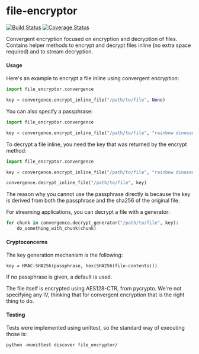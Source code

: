 file-encryptor
==============
[![Build Status](https://travis-ci.org/Storj/file-encryptor.svg)](https://travis-ci.org/Storj/file-encryptor)
[![Coverage Status](https://coveralls.io/repos/Storj/file-encryptor/badge.png?branch=master)](https://coveralls.io/r/Storj/file-encryptor?branch=master)

Convergent encryption focused on encryption and decryption of files.
Contains helper methods to encrypt and decrypt files inline (no extra
space required) and to stream decryption.

#### Usage

Here's an example to encrypt a file inline using convergent encryption:

```python
import file_encryptor.convergence

key = convergence.encrypt_inline_file("/path/to/file", None)
```

You can also specify a passphrase:

```python
import file_encryptor.convergence

key = convergence.encrypt_inline_file("/path/to/file", "rainbow dinosaur secret")
```

To decrypt a file inline, you need the key that was returned by the encrypt
method:

```python
import file_encryptor.convergence

key = convergence.encrypt_inline_file("/path/to/file", "rainbow dinosaur secret")

convergence.decrypt_inline_file("/path/to/file", key)
```

The reason why you cannot use the passphrase directly is because the key is
derived from both the passphrase and the sha256 of the original file.

For streaming applications, you can decrypt a file with a generator:

```python
for chunk in convergence.decrypt_generator("/path/to/file", key):
    do_something_with_chunk(chunk)
```


#### Cryptoconcerns

The key generation mechanism is the following:

```
key = HMAC-SHA256(passphrase, hex(SHA256(file-contents)))
```

If no passphrase is given, a default is used.

The file itself is encrypted using AES128-CTR, from pycrypto. We're not
specifying any IV, thinking that for convergent encryption that is the right
thing to do.

#### Testing

Tests were implemented using unittest, so the standard way of executing those is:

```
python -munittest discover file_encryptor/
```
